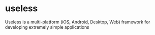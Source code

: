 # useless
Useless is a multi-platform (iOS, Android, Desktop, Web) framework for developing extremely simple applications
